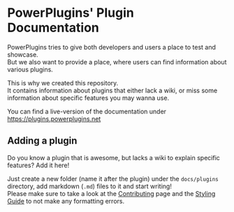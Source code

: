 [Contributing]: https://plugins.powerplugins.net/contributing
[Styling Guide]: https://plugins.powerplugins.net/contributing/styling-guide

# PowerPlugins' Plugin Documentation
PowerPlugins tries to give both developers and users a place to test and showcase.  
But we also want to provide a place, where users can find information about various plugins.

This is why we created this repository.  
It contains information about plugins that either lack a wiki, or miss some information about specific features you may wanna use.

You can find a live-version of the documentation under https://plugins.powerplugins.net

## Adding a plugin
Do you know a plugin that is awesome, but lacks a wiki to explain specific features? Add it here!  

Just create a new folder (name it after the plugin) under the `docs/plugins` directory, add markdown (`.md`) files to it and start writing!  
Please make sure to take a look at the [Contributing] page and the [Styling Guide] to not make any formatting errors.
